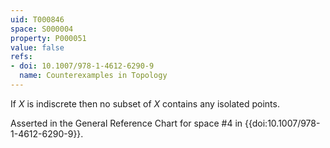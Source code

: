 ```yaml
---
uid: T000846
space: S000004
property: P000051
value: false
refs:
- doi: 10.1007/978-1-4612-6290-9
  name: Counterexamples in Topology
---
```


If $X$ is indiscrete then no subset of $X$ contains any isolated points.

Asserted in the General Reference Chart for space #4 in
{{doi:10.1007/978-1-4612-6290-9}}.
